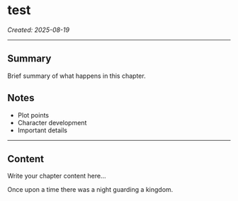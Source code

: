 # test

*Created: 2025-08-19*

---

## Summary
Brief summary of what happens in this chapter.

## Notes
- Plot points
- Character development
- Important details

---

## Content

Write your chapter content here...

Once upon a time there was a night guarding a kingdom.